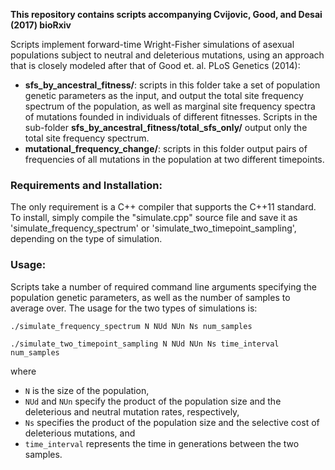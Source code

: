 
**This repository contains scripts accompanying Cvijovic, Good, and Desai (2017) bioRxiv**

Scripts implement forward-time Wright-Fisher simulations of asexual populations subject to neutral and deleterious mutations, using an approach that is closely modeled after that of Good et. al. PLoS Genetics (2014):
  - **sfs_by_ancestral_fitness/**: scripts in this folder take a set of population genetic parameters as the input, and output the total site frequency spectrum of the population, as well as marginal site frequency spectra of mutations founded in individuals of different fitnesses. Scripts in the sub-folder **sfs_by_ancestral_fitness/total_sfs_only/** output only the total site frequency spectrum.
   - **mutational_frequency_change/**: scripts in this folder output pairs of frequencies of all mutations in the population at two different timepoints.

### Requirements and Installation:
The only requirement is a C++ compiler that supports the C++11 standard. To install, simply compile the "simulate.cpp" source file and save it as 'simulate_frequency_spectrum' or 'simulate_two_timepoint_sampling', depending on the type of simulation.

### Usage:

Scripts take a number of required command line arguments specifying the population genetic parameters, as well as the number of samples to average over. The usage for the two types of simulations is: 

	./simulate_frequency_spectrum N NUd NUn Ns num_samples

	./simulate_two_timepoint_sampling N NUd NUn Ns time_interval num_samples

where 
- ``N`` is the size of the population, 
- ``NUd`` and ``NUn`` specify the product of the population size and the deleterious and neutral mutation rates, respectively, 
- ``Ns`` specifies the product of the population size and the selective cost of deleterious mutations, and 
- ``time_interval`` represents the time in generations between the two samples.
